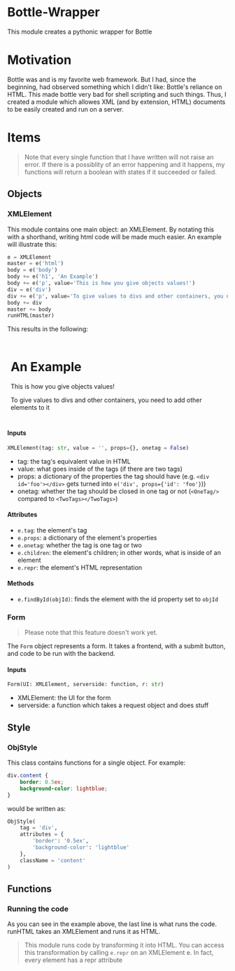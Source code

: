 # Bottle-Wrapper
This module creates a pythonic wrapper for Bottle

# Motivation
Bottle was and is my favorite web framework. But I had, since the beginning, had observed something which I didn't like: Bottle's reliance on HTML. This made bottle very bad for shell scripting and such things. Thus, I created a module which allowes XML (and by extension, HTML) documents to be easily created and run on a server. 

# Items
> Note that every single function that I have written will not raise an error. If there is a possiblity of an error happening and it happens, my functions will return a boolean with states if it succeeded or failed.

## Objects
### XMLElement
This module contains one main object: an XMLElement. By notating this with a shorthand, writing html code will be made much easier. An example will illustrate this:

```python
e = XMLElement
master = e('html')
body = e('body')
body += e('h1', 'An Example')
body += e('p', value='This is how you give objects values!')
div = e('div')
div += e('p', value='To give values to divs and other containers, you need to add other elements to it.')
body += div
master += body
runHTML(master)
```

This results in the following:
<div style="border-width: 1ex; padding: 1ex">
    <h1>An Example</h1>
    <p>This is how you give objects values!</p>
    <div>
        <p>To give values to divs and other containers, you need to add other elements to it</p>
    </div>
</div>

#### Inputs
```python
XMLElement(tag: str, value = '', props={}, onetag = False)
```

* tag: the tag's equivalent value in HTML
* value: what goes inside of the tags (if there are two tags)
* props: a dictionary of the properties the tag should have (e.g. `<div id='foo'></div>` gets turned into `e('div', props={'id': 'foo'}`))
* onetag: whether the tag should be closed in one tag or not (`<OneTag/>` compared to `<TwoTags></TwoTags>`)

#### Attributes
* `e.tag`: the element's tag
* `e.props`: a dictionary of the element's properties
* `e.onetag`: whether the tag is one tag or two
* `e.children`: the element's children; in other words, what is inside of an element
* `e.repr`: the element's HTML representation

#### Methods
* `e.findById(objId)`: finds the element with the id property set to `objId`

### Form
> Please note that this feature doesn't work yet. 

The `Form` object represents a form. It takes a frontend, with a submit button, and code to be run with the backend. 

#### Inputs
```python
Form(UI: XMLElement, serverside: function, r: str)
```

* XMLElement: the UI for the form
* serverside: a function which takes a request object and does stuff

## Style
### ObjStyle
This class contains functions for a single object. For example:
```css
div.content {
    border: 0.5ex;
    background-color: lightblue;
}
```
would be written as:
```python
ObjStyle(
    tag = 'div',
    attributes = {
        'border': '0.5ex',
        'background-color': 'lightblue'
    },
    className = 'content'
)
```

## Functions
### Running the code
As you can see in the example above, the last line is what runs the code. runHTML takes an XMLElement and runs it as HTML. 
> This module runs code by transforming it into HTML. You can access this transformation by calling `e.repr` on an XMLElement e. In fact, every element has a repr attribute